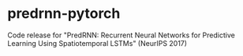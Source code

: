 # predrnn-pytorch
Code release for "PredRNN: Recurrent Neural Networks for Predictive Learning Using Spatiotemporal LSTMs" (NeurIPS 2017)
